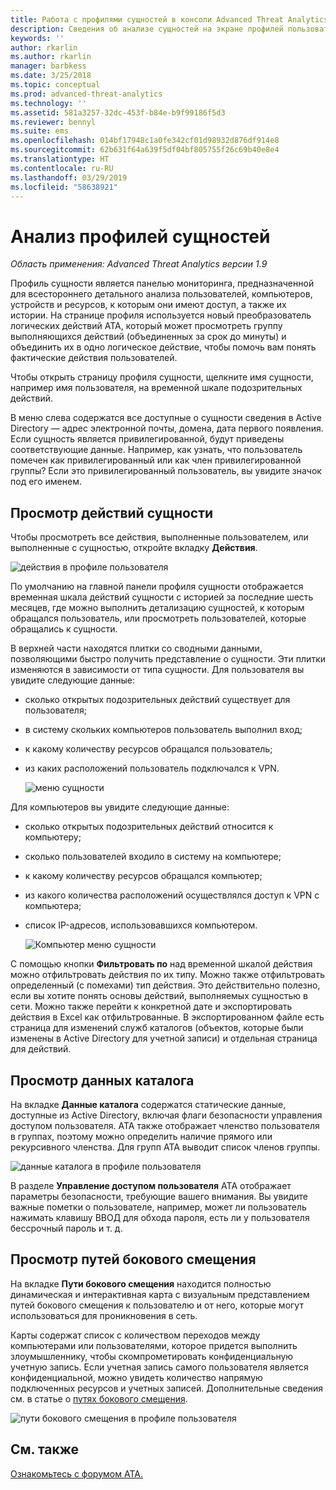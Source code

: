 ```yaml
---
title: Работа с профилями сущностей в консоли Advanced Threat Analytics | Документация Майкрософт
description: Сведения об анализе сущностей на экране профилей пользователей в консоли ATA
keywords: ''
author: rkarlin
ms.author: rkarlin
manager: barbkess
ms.date: 3/25/2018
ms.topic: conceptual
ms.prod: advanced-threat-analytics
ms.technology: ''
ms.assetid: 581a3257-32dc-453f-b84e-b9f99186f5d3
ms.reviewer: bennyl
ms.suite: ems
ms.openlocfilehash: 014bf17948c1a0fe342cf01d98932d876df914e8
ms.sourcegitcommit: 62b631f64a639f5df04bf805755f26c69b40e8e4
ms.translationtype: HT
ms.contentlocale: ru-RU
ms.lasthandoff: 03/29/2019
ms.locfileid: "58638921"
---
```

# <a name="investigating-entity-profiles"></a>Анализ профилей сущностей


*Область применения: Advanced Threat Analytics версии 1.9*

Профиль сущности является панелью мониторинга, предназначенной для всестороннего детального анализа пользователей, компьютеров, устройств и ресурсов, к которым они имеют доступ, а также их истории. На странице профиля используется новый преобразователь логических действий ATA, который может просмотреть группу выполняющихся действий (объединенных за срок до минуты) и объединить их в одно логическое действие, чтобы помочь вам понять фактические действия пользователей.

Чтобы открыть страницу профиля сущности, щелкните имя сущности, например имя пользователя, на временной шкале подозрительных действий.

В меню слева содержатся все доступные о сущности сведения в Active Directory — адрес электронной почты, домена, дата первого появления. Если сущность является привилегированной, будут приведены соответствующие данные. Например, как узнать, что пользователь помечен как привилегированный или как член привилегированной группы?
Если это привилегированный пользователь, вы увидите значок под его именем.

## <a name="view-entity-activities"></a>Просмотр действий сущности

Чтобы просмотреть все действия, выполненные пользователем, или выполненные с сущностью, откройте вкладку **Действия**. 

 ![действия в профиле пользователя](media/user-profile-activities.png)

По умолчанию на главной панели профиля сущности отображается временная шкала действий сущности с историей за последние шесть месяцев, где можно выполнить детализацию сущностей, к которым обращался пользователь, или просмотреть пользователей, которые обращались к сущности.

В верхней части находятся плитки со сводными данными, позволяющими быстро получить представление о сущности. Эти плитки изменяются в зависимости от типа сущности. Для пользователя вы увидите следующие данные:
- сколько открытых подозрительных действий существует для пользователя;
- в систему скольких компьютеров пользователь выполнил вход;
- к какому количеству ресурсов обращался пользователь;
- из каких расположений пользователь подключался к VPN.

  ![меню сущности](media/entity-menu.png)

Для компьютеров вы увидите следующие данные:
- сколько открытых подозрительных действий относится к компьютеру;
- сколько пользователей входило в систему на компьютере;
- к какому количеству ресурсов обращался компьютер;
- из какого количества расположений осуществлялся доступ к VPN с компьютера;
- список IP-адресов, использовавшихся компьютером.

  ![Компьютер меню сущности](media/entity-computer.png)

С помощью кнопки **Фильтровать по** над временной шкалой действия можно отфильтровать действия по их типу. Можно также отфильтровать определенный (с помехами) тип действия. Это действительно полезно, если вы хотите понять основы действий, выполняемых сущностью в сети. Можно также перейти к конкретной дате и экспортировать действия в Excel как отфильтрованные. В экспортированном файле есть страница для изменений служб каталогов (объектов, которые были изменены в Active Directory для учетной записи) и отдельная страница для действий. 

## <a name="view-directory-data"></a>Просмотр данных каталога

На вкладке **Данные каталога** содержатся статические данные, доступные из Active Directory, включая флаги безопасности управления доступом пользователя. ATA также отображает членство пользователя в группах, поэтому можно определить наличие прямого или рекурсивного членства. Для групп ATA выводит список членов группы.

 ![данные каталога в профиле пользователя](media/user-profile-dir-data.png)

В разделе **Управление доступом пользователя** ATA отображает параметры безопасности, требующие вашего внимания. Вы увидите важные пометки о пользователе, например, может ли пользователь нажимать клавишу ВВОД для обхода пароля, есть ли у пользователя бессрочный пароль и т. д. 

## <a name="view-lateral-movement-paths"></a>Просмотр путей бокового смещения

На вкладке **Пути бокового смещения** находится полностью динамическая и интерактивная карта с визуальным представлением путей бокового смещения к пользователю и от него, которые могут использоваться для проникновения в сеть.

Карты содержат список с количеством переходов между компьютерами или пользователями, которое придется выполнить злоумышленнику, чтобы скомпрометировать конфиденциальную учетную запись. Если учетная запись самого пользователя является конфиденциальной, можно увидеть количество напрямую подключенных ресурсов и учетных записей. Дополнительные сведения см. в статье о [путях бокового смещения](use-case-lateral-movement-path.md). 

 ![пути бокового смещения в профиле пользователя](media/user-profile-lateral-movement-paths.png)


## <a name="see-also"></a>См. также
[Ознакомьтесь с форумом ATA.](https://social.technet.microsoft.com/Forums/security/home?forum=mata)
